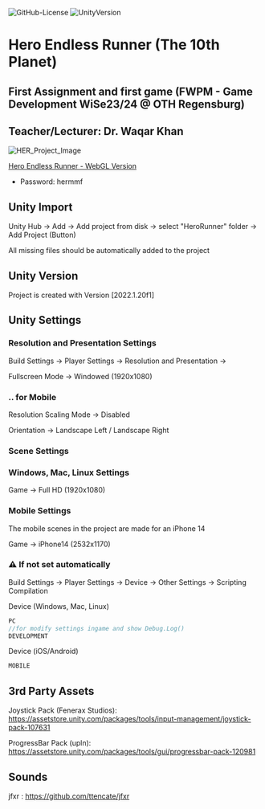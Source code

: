 ![GitHub-License](https://img.shields.io/badge/License-MIT-51%2C163%2C63?logo=github)
![UnityVersion](https://img.shields.io/badge/Version-2022.1.20f1-blue?logo=unity)

# Hero Endless Runner (The 10th Planet) #
## First Assignment and first game (FWPM - Game Development WiSe23/24 @ OTH Regensburg)
## Teacher/Lecturer: Dr. Waqar Khan

![HER_Project_Image](https://github.com/michaelfrankl/FWPM-GD-HER/assets/126682182/fff2462a-4891-45c1-bdd8-93299e63422e)


<seealso>
    <category ref="wrs">
        <a href="https://mmf-gd.itch.io/hero-endless-runner-2dthe-10th-planet">Hero Endless Runner - WebGL Version</a>
    </category>
</seealso>

- Password: hermmf

## Unity Import ##
Unity Hub -> Add -> Add project from disk -> select "HeroRunner" folder -> Add Project (Button)

All missing files should be automatically added to the project

## Unity Version ##
Project is created with Version [2022.1.20f1]

## Unity Settings ##
### Resolution and Presentation Settings ###
Build Settings -> Player Settings -> Resolution and Presentation -> 

Fullscreen Mode -> Windowed (1920x1080)

### .. for Mobile ###
Resolution Scaling Mode -> Disabled

Orientation -> Landscape Left / Landscape Right

### Scene Settings ###

### Windows, Mac, Linux Settings ###

Game -> Full HD (1920x1080)

### Mobile Settings ###

The mobile scenes in the project are made for an iPhone 14

Game -> iPhone14 (2532x1170)

### ⚠️ If not set automatically ###

Build Settings -> Player Settings -> Device -> Other Settings -> Scripting Compilation

Device (Windows, Mac, Linux)
```C#
PC
//for modify settings ingame and show Debug.Log()
DEVELOPMENT
```
Device (iOS/Android)
```C#
MOBILE
```


## 3rd Party Assets ##
Joystick Pack (Fenerax Studios): https://assetstore.unity.com/packages/tools/input-management/joystick-pack-107631

ProgressBar Pack (upln): https://assetstore.unity.com/packages/tools/gui/progressbar-pack-120981

## Sounds ##
jfxr : https://github.com/ttencate/jfxr





